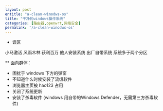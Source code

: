 ```yaml
---
layout: post
entitle: "a-clean-winodws-os"
title: "干净的windows操作系统"
categories: [路由器,openwrt,网络安全]
permalink: '/a-clean-winodws-os'
---
```


* 误区

小马激活
风雨木林 获利百万
他人安装系统
出厂自带系统
系统多于两个分区



** 面向群体：
* 困扰于 windows 下方的弹窗
* 不知道什么时候安装了流氓软件
* 浏览器主页被 hao123 占用
* 关闭了系统更新
* 安装了杀毒软件 (windows 用自带的Windows Defender，无需第三方杀毒软件)
